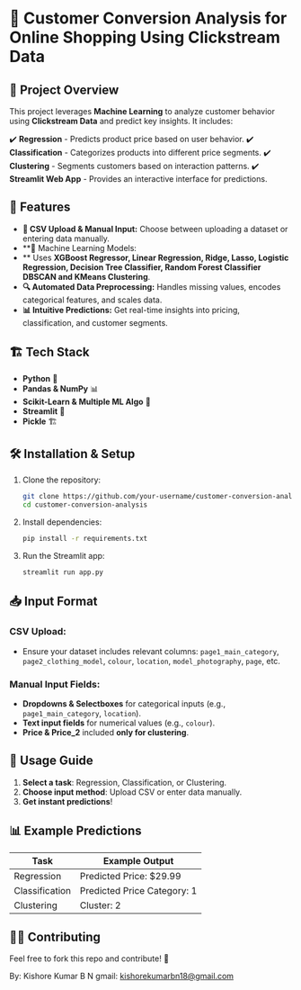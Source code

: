 # 🛒 Customer Conversion Analysis for Online Shopping Using Clickstream Data

## 📌 Project Overview
This project leverages **Machine Learning** to analyze customer behavior using **Clickstream Data** and predict key insights. It includes:

✔️ **Regression** - Predicts product price based on user behavior.
✔️ **Classification** - Categorizes products into different price segments.
✔️ **Clustering** - Segments customers based on interaction patterns.
✔️ **Streamlit Web App** - Provides an interactive interface for predictions.

## 🚀 Features
- **📂 CSV Upload & Manual Input:** Choose between uploading a dataset or entering data manually.
- **🧠 Machine Learning Models:
- ** Uses **XGBoost Regressor,
   Linear Regression,
   Ridge,
   Lasso,
   Logistic Regression,
   Decision Tree Classifier,
   Random Forest Classifier
   DBSCAN
   and KMeans Clustering**.
- **🔍 Automated Data Preprocessing:** Handles missing values, encodes categorical features, and scales data.
- **📊 Intuitive Predictions:** Get real-time insights into pricing, classification, and customer segments.

## 🏗️ Tech Stack
- **Python** 🐍
- **Pandas & NumPy** 📊
- **Scikit-Learn & Multiple ML Algo** 🤖
- **Streamlit** 🎨
- **Pickle** 🏗️

## 🛠️ Installation & Setup
1. Clone the repository:
   ```bash
   git clone https://github.com/your-username/customer-conversion-analysis.git
   cd customer-conversion-analysis
   ```
2. Install dependencies:
   ```bash
   pip install -r requirements.txt
   ```
3. Run the Streamlit app:
   ```bash
   streamlit run app.py
   ```

## 📥 Input Format
### **CSV Upload:**
- Ensure your dataset includes relevant columns: `page1_main_category`, `page2_clothing_model`, `colour`, `location`, `model_photography`, `page`, etc.

### **Manual Input Fields:**
- **Dropdowns & Selectboxes** for categorical inputs (e.g., `page1_main_category`, `location`).
- **Text input fields** for numerical values (e.g., `colour`).
- **Price & Price_2** included **only for clustering**.

## 📌 Usage Guide
1. **Select a task**: Regression, Classification, or Clustering.
2. **Choose input method**: Upload CSV or enter data manually.
3. **Get instant predictions**!

## 📊 Example Predictions
| Task          | Example Output |
|--------------|---------------|
| Regression   | Predicted Price: $29.99 |
| Classification | Predicted Price Category: 1 |
| Clustering   | Cluster: 2 |

## 👨‍💻 Contributing
Feel free to fork this repo and contribute! 🚀


By:
Kishore Kumar B N
gmail: kishorekumarbn18@gmail.com
